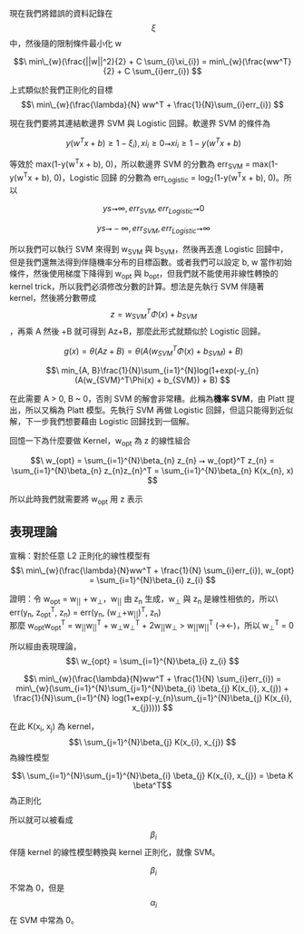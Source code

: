 現在我們將錯誤的資料記錄在 $$\ \xi $$ 中，然後隨的限制條件最小化 w

$$\ min\_{w}(\frac{||w||^2}{2} + C \sum_{i}\xi_{i}) = min\_{w}(\frac{ww^T}{2} + C \sum_{i}err_{i}) $$

上式類似於我們正則化的目標 $$\ min\_{w}(\frac{\lambda}{N} ww^T + \frac{1}{N}\sum_{i}err_{i}) $$

現在我們要將其連結軟邊界 SVM 與 Logistic 回歸。軟邊界 SVM 的條件為

$$\ y(w^Tx + b) ≥ 1 - \xi_{i}), xi_{i} ≥ 0 ⭢ xi_{i} ≥ 1 - y(w^Tx + b) $$

等效於 max(1-y(w<sup>T</sup>x + b), 0)，所以軟邊界 SVM 的分數為 err<sub>SVM</sub> = max(1-y(w<sup>T</sup>x + b), 0)，Logistic 回歸 的分數為 err<sub>Logistic</sub> = log<sub>2</sub>(1-y(w<sup>T</sup>x + b), 0)。所以

$$\ ys ⭢ \infty, err_{SVM}, err_{Logistic} ⭢ 0 $$

$$\ ys ⭢ -\infty, err_{SVM}, err_{Logistic} ⭢ \infty $$

所以我們可以執行 SVM 來得到 w<sub>SVM</sub> 與 b<sub>SVM</sub>，然後再丟進 Logistic 回歸中，但是我們還無法得到伴隨機率分布的目標函數。或者我們可以設定 b, w 當作初始條件，然後使用梯度下降得到 w<sub>opt</sub> 與 b<sub>opt</sub>，但我們就不能使用非線性轉換的 kernel trick，所以我們必須修改分數的計算。想法是先執行 SVM 伴隨著 kernel，然後將分數帶成 $$\ z = w_{SVM}^T\Phi(x) + b_{SVM} $$，再乘 A 然後 +B 就可得到 Az+B，那麼此形式就類似於 Logistic 回歸。

$$\ g(x) = \theta(Az+B) = \theta(A(w_{SVM}^T\Phi(x) + b_{SVM}) + B) $$

$$\ min_{A, B}\frac{1}{N}\sum_{i=1}^{N}log(1+exp(-y_{n} (A(w_{SVM}^T\Phi(x) + b_{SVM}) + B) $$

在此需要 A > 0, B ~ 0，否則 SVM 的解會非常糟。此稱為**機率 SVM**，由 Platt 提出，所以又稱為 Platt 模型。先執行 SVM 再做 Logistic 回歸，但這只能得到近似解，下一步我們想要藉由 Logistic 回歸找到一個解。

回憶一下為什麼要做 Kernel，w<sub>opt</sub> 為 z 的線性組合

$$\ w_{opt} = \sum_{i=1}^{N}\beta_{n} z_{n} ⭢ w_{opt}^T z_{n} = \sum_{i=1}^{N}\beta_{n} z_{n}z_{n}^T = \sum_{i=1}^{N}\beta_{n} K(x_{n}, x) $$

所以此時我們就需要將 w<sub>opt</sub> 用 z 表示

## 表現理論
宣稱：對於任意 L2 正則化的線性模型有
$$\ min\_{w}(\frac{\lambda}{N}ww^T + \frac{1}{N} \sum_{i}err_{i}), w_{opt} = \sum_{i=1}^{N}\beta_{i} z_{i} $$

證明：令 w<sub>opt</sub> = w<sub>||</sub> + w<sub>⊥</sub>，w<sub>||</sub> 由 z<sub>n</sub> 生成，w<sub>⊥</sub> 與 z<sub>n</sub> 是線性相依的，所以\ err(y<sub>n</sub>, z<sub>opt</sub><sup>T</sup>, z<sub>n</sub>) = err(y<sub>n</sub>, (w<sub>⊥</sub>+w<sub>||</sub>)<sup>T</sup>, z<sub>n</sub>)\
那麼 w<sub>opt</sub>w<sub>opt</sub><sup>T</sup> = w<sub>||</sub>w<sub>||</sub><sup>T</sup> + w<sub>⊥</sub>w<sub>⊥</sub><sup>T</sup> + 2w<sub>||</sub>w<sub>⊥</sub> > w<sub>||</sub>w<sub>||</sub><sup>T</sup> (-><-)，所以 w<sub>⊥</sub><sup>T</sup> = 0

所以經由表現理論，$$\ w_{opt} = \sum_{i=1}^{N}\beta_{i} z_{i} $$

$$\ min\_{w}(\frac{\lambda}{N}ww^T + \frac{1}{N} \sum_{i}err_{i}) = min\_{w}(\sum_{i=1}^{N}\sum_{j=1}^{N}\beta_{i} \beta_{j} K(x_{i}, x_{j}) + \frac{1}{N}\sum_{i=1}^{N} log(1+exp(-y_{n}\sum_{j=1}^{N}\beta_{j} K(x_{i}, x_{j})))) $$

在此 K(x<sub>i</sub>, x<sub>j</sub>) 為 kernel，
$$\ \sum_{j=1}^{N}\beta_{j} K(x_{i}, x_{j}) $$ 
為線性模型

$$\ \sum_{i=1}^{N}\sum_{j=1}^{N}\beta_{i} \beta_{j} K(x_{i}, x_{j}) = \beta K \beta^T$$ 為正則化

所以就可以被看成 $$\ \beta_{i} $$ 伴隨 kernel 的線性模型轉換與 kernel 正則化，就像 SVM。

$$\ \beta_{i} $$ 不常為 0，但是 $$\ \alpha_{i} $$ 在 SVM 中常為 0。
